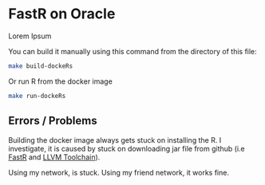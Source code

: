 # FastR on Oracle

Lorem Ipsum

You can build it manually using this command from the directory of this file:

```bash
make build-dockeRs
```

Or run R from the docker image

```bash
make run-dockeRs
```

## Errors / Problems

Building the docker image always gets stuck on installing the R. I investigate, it is caused by stuck on downloading jar file from github (i.e [FastR](https://github.com/oracle/fastr/releases/download/vm-19.3.0/r-installable-java8-linux-amd64-19.3.0.jar) and [LLVM Toolchain](https://github.com/graalvm/graalvm-ce-builds/releases/download/vm-19.3.0/llvm-toolchain-installable-java8-linux-amd64-19.3.0.jar)).

Using my network, is stuck. Using my friend network, it works fine.
